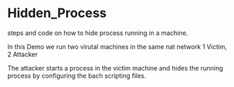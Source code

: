 # Hidden_Process
steps and code on how to hide process running in a machine. 

In this Demo we run two virutal machines in the same nat network 
1 Victim, 2 Attacker 

The attacker starts a process in the victim machine and hides the running process by configuring the bach scripting files. 
